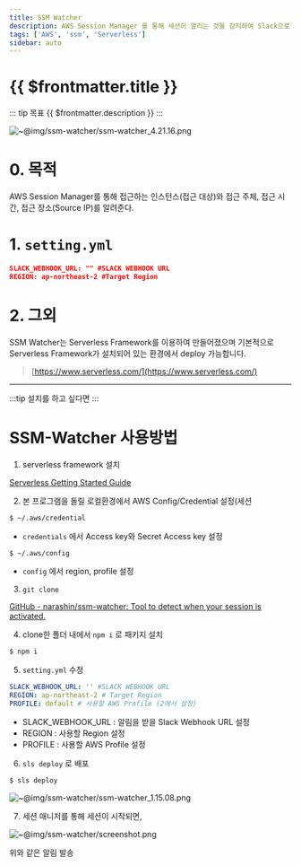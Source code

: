 ```yaml
---
title: SSM Watcher
description: AWS Session Manager 를 통해 세션이 열리는 것을 감지하여 Slack으로 알려줍니다.
tags: ['AWS', 'ssm', 'Serverless']
sidebar: auto
---
```


# {{ $frontmatter.title }}

::: tip 목표
{{ $frontmatter.description }}
:::

![~@img/ssm-watcher/ssm-watcher_4.21.16.png](~@img/ssm-watcher/ssm-watcher_4.21.16.png)

# 0. 목적

AWS Session Manager를 통해 접근하는 인스턴스(접근 대상)와 접근 주체, 접근 시간, 접근 장소(Source IP)를 알려준다.

# 1. `setting.yml`

```json
SLACK_WEBHOOK_URL: "" #SLACK WEBHOOK URL
REGION: ap-northeast-2 #Target Region
```

# 2. 그외

SSM Watcher는 Serverless Framework를 이용하여 만들어졌으며 기본적으로 Serverless Framework가 설치되어 있는 환경에서 deploy 가능합니다.

> [https://www.serverless.com/](https://www.serverless.com/)

---

:::tip
설치를 하고 싶다면
:::

# SSM-Watcher 사용방법

1. serverless framework 설치

[Serverless Getting Started Guide](https://www.serverless.com/framework/docs/getting-started/)

2. 본 프로그램을 돌릴 로컬환경에서 AWS Config/Credential 설정(세션

```bash
$ ~/.aws/credential
```

- `credentials` 에서 Access key와 Secret Access key 설정

```bash
$ ~/.aws/config
```

- `config` 에서 region, profile 설정

3. `git clone`

[GitHub - narashin/ssm-watcher: Tool to detect when your session is activated.](https://github.com/narashin/ssm-watcher)

4. clone한 폴더 내에서 `npm i` 로 패키지 설치

```bash
$ npm i
```

5. `setting.yml` 수정

```yaml
SLACK_WEBHOOK_URL: '' #SLACK WEBHOOK URL
REGION: ap-northeast-2 # Target Region
PROFILE: default # 사용할 AWS Profile (2에서 설정)
```

- SLACK_WEBHOOK_URL : 알림을 받을 Slack Webhook URL 설정
- REGION : 사용할 Region 설정
- PROFILE : 사용할 AWS Profile 설정

6. `sls deploy` 로 배포

```bash
$ sls deploy
```

![~@img/ssm-watcher/ssm-watcher_1.15.08.png](~@img/ssm-watcher/ssm-watcher_1.15.08.png)

7. 세션 매니저를 통해 세션이 시작되면,

![~@img/ssm-watcher/screenshot.png](~@img/ssm-watcher/screenshot.png)

위와 같은 알림 발송
